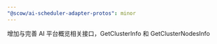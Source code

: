```yaml
---
"@scow/ai-scheduler-adapter-protos": minor
---
```


增加与完善 AI 平台概览相关接口，GetClusterInfo 和 GetClusterNodesInfo
